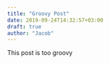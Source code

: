```yaml
---
title: "Groovy Post"
date: 2019-09-24T14:32:57+03:00
draft: true
author: "Jacob"
---
```


This post is too groovy
